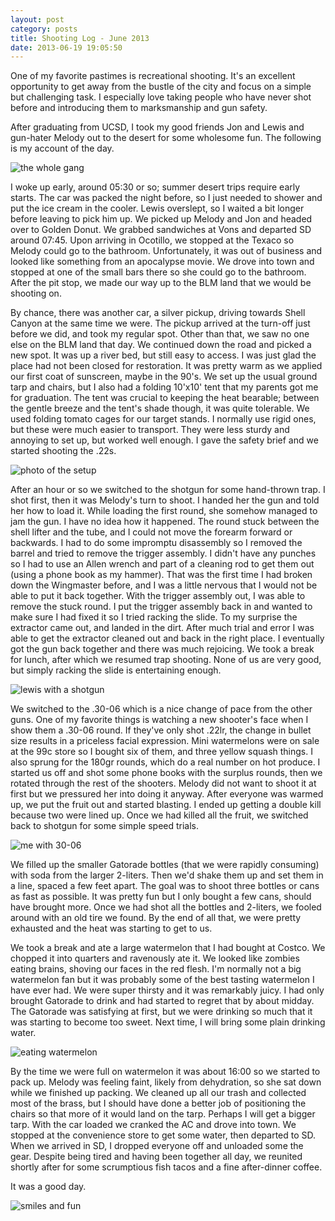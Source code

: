 ```yaml
---
layout: post
category: posts
title: Shooting Log - June 2013
date: 2013-06-19 19:05:50
---
```


One of my favorite pastimes is recreational shooting. It's an excellent opportunity to get away from the bustle of the city and focus on a simple but challenging task. I especially love taking people who have never shot before and introducing them to marksmanship and gun safety.

After graduating from UCSD, I took my good friends Jon and Lewis and gun-hater Melody out to the desert for some wholesome fun. The following is my account of the day.

![the whole gang](http://ieng6.ucsd.edu/~wvetter/shooting_log_0.png)

I woke up early, around 05:30 or so; summer desert trips require early starts. The car was packed the night before, so I just needed to shower and put the ice cream in the cooler. Lewis overslept, so I waited a bit longer before leaving to pick him up. We picked up Melody and Jon and headed over to Golden Donut. We grabbed sandwiches at Vons and departed SD around 07:45. Upon arriving in Ocotillo, we stopped at the Texaco so Melody could go to the bathroom. Unfortunately, it was out of business and looked like something from an apocalypse movie. We drove into town and stopped at one of the small bars there so she could go to the bathroom. After the pit stop, we made our way up to the BLM land that we would be shooting on.

By chance, there was another car, a silver pickup, driving towards Shell Canyon at the same time we were. The pickup arrived at the turn-off just before we did, and took my regular spot. Other than that, we saw no one else on the BLM land that day. We continued down the road and picked a new spot. It was up a river bed, but still easy to access. I was just glad the place had not been closed for restoration. It was pretty warm as we applied our first coat of sunscreen, maybe in the 90's. We set up the usual ground tarp and chairs, but I also had a folding 10'x10' tent that my parents got me for graduation. The tent was crucial to keeping the heat bearable; between the gentle breeze and the tent's shade though, it was quite tolerable. We used folding tomato cages for our target stands. I normally use rigid ones, but these were much easier to transport. They were less sturdy and annoying to set up, but worked well enough. I gave the safety brief and we started shooting the .22s. 

![photo of the setup](http://ieng6.ucsd.edu/~wvetter/shooting_log_1.png)

After an hour or so we switched to the shotgun for some hand-thrown trap. I shot first, then it was Melody's turn to shoot. I handed her the gun and told her how to load it. While loading the first round, she somehow managed to jam the gun. I have no idea how it happened. The round stuck between the shell lifter and the tube, and I could not move the forearm forward or backwards. I had to do some impromptu disassembly so I removed the barrel and tried to remove the trigger assembly. I didn't have any punches so I had to use an Allen wrench and part of a cleaning rod to get them out (using a phone book as my hammer). That was the first time I had broken down the Wingmaster before, and I was a little nervous that I would not be able to put it back together. With the trigger assembly out, I was able to remove the stuck round. I put the trigger assembly back in and wanted to make sure I had fixed it so I tried racking the slide. To my surprise the extractor came out, and landed in the dirt. After much trial and error I was able to get the extractor cleaned out and back in the right place. I eventually got the gun back together and there was much rejoicing. We took a break for lunch, after which we resumed trap shooting. None of us are very good, but simply racking the slide is entertaining enough.

![lewis with a shotgun](http://ieng6.ucsd.edu/~wvetter/shooting_log_2.png)

We switched to the .30-06 which is a nice change of pace from the other guns. One of my favorite things is watching a new shooter's face when I show them a .30-06 round. If they've only shot .22lr, the change in bullet size results in a priceless facial expression. Mini watermelons were on sale at the 99c store so I bought six of them, and three yellow squash things. I also sprung for the 180gr rounds, which do a real number on hot produce. I started us off and shot some phone books with the surplus rounds, then we rotated through the rest of the shooters. Melody did not want to shoot it at first but we pressured her into doing it anyway. After everyone was warmed up, we put the fruit out and started blasting. I ended up getting a double kill because two were lined up. Once we had killed all the fruit, we switched back to shotgun for some simple speed trials.

![me with 30-06](http://ieng6.ucsd.edu/~wvetter/shooting_log_3.png)

We filled up the smaller Gatorade bottles (that we were rapidly consuming) with soda from the larger 2-liters. Then we'd shake them up and set them in a line, spaced a few feet apart. The goal was to shoot three bottles or cans as fast as possible. It was pretty fun but I only bought a few cans, should have brought more. Once we had shot all the bottles and 2-liters, we fooled around with an old tire we found. By the end of all that, we were pretty exhausted and the heat was starting to get to us.

We took a break and ate a large watermelon that I had bought at Costco. We chopped it into quarters and ravenously ate it. We looked like zombies eating brains, shoving our faces in the red flesh. I'm normally not a big watermelon fan but it was probably some of the best tasting watermelon I have ever had. We were super thirsty and it was remarkably juicy. I had only brought Gatorade to drink and had started to regret that by about midday. The Gatorade was satisfying at first, but we were drinking so much that it was starting to become too sweet. Next time, I will bring some plain drinking water.

![eating watermelon](http://ieng6.ucsd.edu/~wvetter/shooting_log_4.png)

By the time we were full on watermelon it was about 16:00 so we started to pack up. Melody was feeling faint, likely from dehydration, so she sat down while we finished up packing. We cleaned up all our trash and collected most of the brass, but I should have done a better job of positioning the chairs so that more of it would land on the tarp. Perhaps I will get a bigger tarp. With the car loaded we cranked the AC and drove into town. We stopped at the convenience store to get some water, then departed to SD. When we arrived in SD, I dropped everyone off and unloaded some the gear. Despite being tired and having been together all day, we reunited shortly after for some scrumptious fish tacos and a fine after-dinner coffee. 

It was a good day.

![smiles and fun](http://ieng6.ucsd.edu/~wvetter/shooting_log_5.png)
